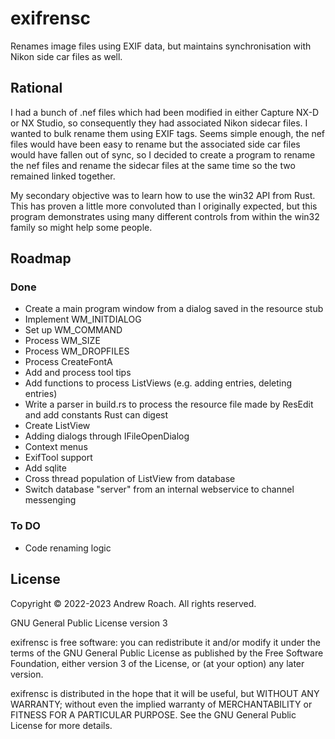 # exifrensc
Renames image files using EXIF data, but maintains synchronisation with Nikon side car files as well.
## Rational
I had a bunch of .nef files which had been modified in either Capture NX-D or NX Studio, so consequently they had associated Nikon sidecar files. I wanted to bulk rename them using EXIF tags. Seems simple enough, the nef files would have been easy to rename but the associated side car files would have fallen out of sync, so I decided to create a program to rename the nef files and rename the sidecar files at the same time so the two remained linked together.

My secondary objective was to learn how to use the win32 API from Rust. This has proven a little more convoluted than I originally expected, but this program demonstrates using many different controls from within the win32 family so might help some people.
## Roadmap
### Done
- Create a main program window from a dialog saved in the resource stub
- Implement WM_INITDIALOG
- Set up WM_COMMAND
- Process WM_SIZE
- Process WM_DROPFILES
- Process CreateFontA
- Add and process tool tips
- Add functions to process ListViews (e.g. adding entries, deleting entries)
- Write a parser in build.rs to process the resource file made by ResEdit and add constants Rust can digest
- Create ListView
- Adding dialogs through IFileOpenDialog
- Context menus
- ExifTool support
- Add sqlite
- Cross thread population of ListView from database
- Switch database "server" from an internal webservice to channel messenging 
### To DO
- Code renaming logic
## License
Copyright © 2022-2023 Andrew Roach. All rights reserved.

GNU General Public License version 3

exifrensc is free software: you can redistribute it and/or modify it under the terms of the GNU General Public License as published by the Free Software Foundation, either version 3 of the License, or (at your option) any later version.

exifrensc is distributed in the hope that it will be useful, but WITHOUT ANY WARRANTY; without even the implied warranty of MERCHANTABILITY or FITNESS FOR A PARTICULAR PURPOSE. See the GNU General Public License for more details.